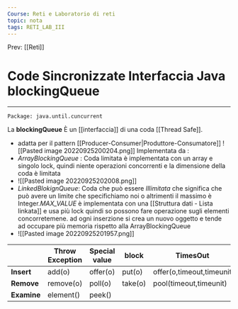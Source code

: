 ```yaml
---
Course: Reti e Laboratorio di reti
topic: nota
tags: RETI_LAB_III
---
```


Prev: [[Reti]]

# Code Sincronizzate Interfaccia Java blockingQueue
---

	Package: java.until.cuncurrent
	
La __blockingQueue__ È un [[interfaccia]] di una coda [[Thread Safe]].
- adatta per il pattern [[Producer-Consumer|Produttore-Consumatore]] 
![[Pasted image 20220925200204.png]]
Implementata da :
- _ArrayBlockingQueue_ : Coda limitata è implementata con un array e singolo lock, quindi niente operazioni concorrenti e la dimensione della coda è limitata 
- ![[Pasted image 20220925202008.png]]
- _LinkedBlokignQueue_: Coda che può essere _Illimitata_ che significa che può avere un limite che specifichiamo noi o altrimenti il massimo è Integer._MAX_VALUE_ è implementata con una [[Struttura dati - Lista linkata]] e usa più lock quindi so possono fare operazione sugli elementi concorretemene. ad ogni inserzione si crea un nuovo oggetto e tende ad occupare più memoria rispetto alla ArrayBlockingQueue
- ![[Pasted image 20220925201957.png]]

|         | __Throw Exception__ | __Special value__ | __block__   | __TimesOut__                 |
| ------- | --------------- | ------------- | ------- | ------------------------ |
| __Insert__  | add(o)          | offer(o)      | put(o)  | offer(o,timeout,timeunit |
| __Remove__  | remove(o)       | poll(o)       | take(o) | pool(timeout,timeunit)   |
| __Examine__ | element()       | peek()        |         |                          |
